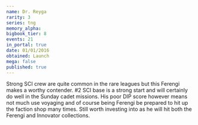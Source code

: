 ```yaml
---
name: Dr. Reyga
rarity: 3
series: tng
memory_alpha:
bigbook_tier: 8
events: 21
in_portal: true
date: 01/01/2016
obtained: Launch
mega: false
published: true
---
```


Strong SCI crew are quite common in the rare leagues but this Ferengi makes a worthy contender. #2 SCI base is a strong start and will certainly do well in the Sunday cadet missions. His poor DIP score however means not much use voyaging and of course being Ferengi be prepared to hit up the faction shop many times. Still worth investing into as he will hit both the Ferengi and Innovator collections.
